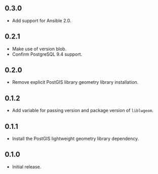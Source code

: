 ## 0.3.0

- Add support for Ansible 2.0.

## 0.2.1

- Make use of version blob.
- Confirm PostgreSQL 9.4 support.

## 0.2.0

- Remove explicit PostGIS library geometry library installation.

## 0.1.2

- Add variable for passing version and package version of `liblwgeom`.

## 0.1.1

- Install the PostGIS lightweight geometry library dependency.

## 0.1.0

- Initial release.
